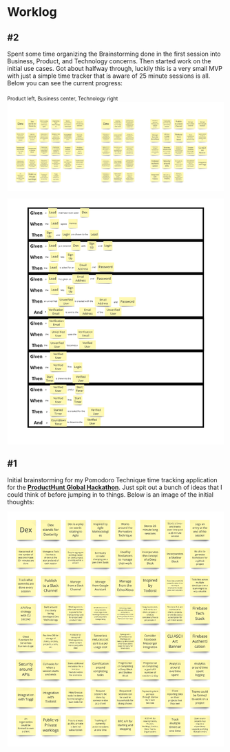 # Worklog

## #2

Spent some time organizing the Brainstorming done in the first session into
Business, Product, and Technology concerns. Then started work on the initial use
cases. Got about halfway through, luckily this is a very small MVP with just a
simple time tracker that is aware of 25 minute sessions is all. Below you can
see the current progress:

<sub>Product left, Business center, Technology right</sub>
![Product, Business, Technology](./images/Business-Product-Technology.jpg)

![Use Cases #1](./images/Use-Cases-1.jpg)


## #1

Initial brainstorming for my Pomodoro Technique time tracking application for
the [**ProductHunt Global Hackathon**](https://www.producthunt.com/hackathon).
Just spit out a bunch of ideas that I could think of before jumping in to
things. Below is an image of the initial thoughts:

![Initial Brainstorming](./images/Initial-Brainstorming.jpg)
